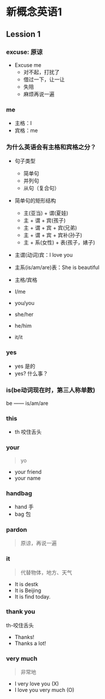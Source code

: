 # 新概念英语1

## Lession 1

### excuse: 原谅

- Excuse me
  - 对不起，打扰了
  - 借过一下，让一让
  - 失陪
  - 麻烦再说一遍

### me

- 主格：I
- 宾格：me

### 为什么英语会有主格和宾格之分？

- 句子类型
  - 简单句
  - 并列句
  - 从句（复合句）

- 简单句的矩形结构
  - 主(亚当) + 谓(夏娃)
  - 主 + 谓 + 宾(孩子)
  - 主 + 谓 + 宾 + 宾(兄弟)
  - 主 + 谓 + 宾 + 宾补(孙子)
  - 主 + 系(女性) + 表(孩子，婊子)

- 主谓(动词)宾：I love you
- 主系(is/am/are)表：She is beautiful

- 主格/宾格
- I/me
- you/you
- she/her
- he/him
- it/it

### yes

- yes 是的
- yes? 什么事？

### is(be动词现在时，第三人称单数)

be —— is/am/are

### this

- th 咬住舌头

### your

> yo

- your friend
- your name

### handbag

- hand 手
- bag 包

### pardon

> 原谅，再说一遍

### it

> 代替物体，地方、天气

- It is destk
- It is Beijing
- It is find today.

### thank you

th-咬住舌头

- Thanks!
- Thanks a lot!

### very much

> 非常地

- I very love you (X)
- I love you very much (O)